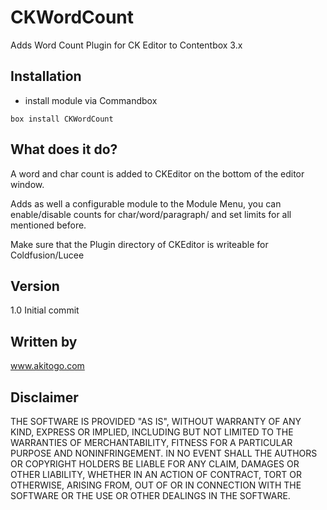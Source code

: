 # CKWordCount
Adds Word Count Plugin for CK Editor to Contentbox 3.x

## Installation
- install module via Commandbox 

```
box install CKWordCount
```
## What does it do?
A word and char count is added to CKEditor on the bottom of the editor window.

Adds as well a configurable module to the Module Menu, you can enable/disable counts for char/word/paragraph/ and set limits for all mentioned before.

Make sure that the Plugin directory of CKEditor is writeable for Coldfusion/Lucee

## Version
1.0 Initial commit

## Written by
www.akitogo.com

## Disclaimer
THE SOFTWARE IS PROVIDED "AS IS", WITHOUT WARRANTY OF ANY KIND, EXPRESS OR IMPLIED, INCLUDING BUT NOT LIMITED TO THE WARRANTIES OF MERCHANTABILITY, FITNESS FOR A PARTICULAR PURPOSE AND NONINFRINGEMENT. IN NO EVENT SHALL THE AUTHORS OR COPYRIGHT HOLDERS BE LIABLE FOR ANY CLAIM, DAMAGES OR OTHER LIABILITY, WHETHER IN AN ACTION OF CONTRACT, TORT OR OTHERWISE, ARISING FROM, OUT OF OR IN CONNECTION WITH THE SOFTWARE OR THE USE OR OTHER DEALINGS IN THE SOFTWARE.

